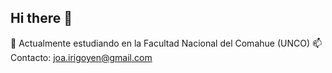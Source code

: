 ## Hi there 👋
🌱 Actualmente estudiando en la Facultad Nacional del Comahue (UNCO)
📫 Contacto: joa.irigoyen@gmail.com
<!--
**joaquinirigoyen/joaquinirigoyen** is a ✨ _special_ ✨ repository because its `README.md` (this file) appears on your GitHub profile.

Here are some ideas to get you started:

- 🔭 I’m currently working on ...
- 🌱 I’m currently learning ...
- 👯 I’m looking to collaborate on ...
- 🤔 I’m looking for help with ...
- 💬 Ask me about ...
- 📫 How to reach me: ...
- 😄 Pronouns: ...
- ⚡ Fun fact: ...
-->
